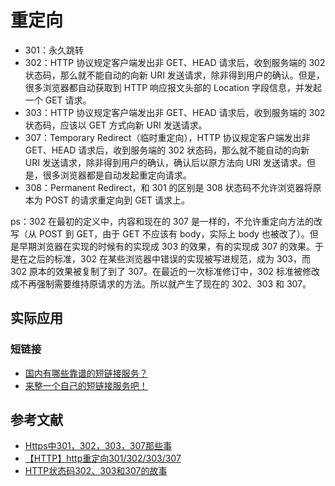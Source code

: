 # 重定向

- 301：永久跳转
- 302：HTTP 协议规定客户端发出非 GET、HEAD 请求后，收到服务端的 302 状态码，那么就不能自动的向新 URI 发送请求，除非得到用户的确认。但是，很多浏览器都自动获取到 HTTP 响应报文头部的 Location 字段信息，并发起一个 GET 请求。
- 303：HTTP 协议规定客户端发出非 GET、HEAD 请求后，收到服务端的 302 状态码，应该以 GET 方式向新 URI 发送请求。
- 307：Temporary Redirect（临时重定向），HTTP 协议规定客户端发出非 GET、HEAD 请求后，收到服务端的 302 状态码，那么就不能自动的向新 URI 发送请求，除非得到用户的确认，确认后以原方法向 URI 发送请求。但是，很多浏览器都是自动发起重定向请求。
- 308：Permanent Redirect，和 301 的区别是 308 状态码不允许浏览器将原本为 POST 的请求重定向到 GET 请求上。

ps：302 在最初的定义中，内容和现在的 307 是一样的，不允许重定向方法的改写（从 POST 到 GET，由于 GET 不应该有 body，实际上 body 也被改了）。但是早期浏览器在实现的时候有的实现成 303 的效果，有的实现成 307 的效果。于是在之后的标准，302 在某些浏览器中错误的实现被写进规范，成为 303，而 302 原本的效果被复制了到了 307。在最近的一次标准修订中，302 标准被修改成不再强制需要维持原请求的方法。所以就产生了现在的 302、303 和 307。

## 实际应用

### 短链接

- [国内有哪些靠谱的短链接服务？](https://www.zhihu.com/question/20188969)
- [来整一个自己的短链接服务吧！](https://juejin.cn/post/6844904017210900487)

## 参考文献

- [Https中301，302，303，307那些事](http://doumaomao.github.io/blog/https%E4%B8%AD301-302-303-307%E9%82%A3%E4%BA%9B%E4%BA%8B.html)
- [【HTTP】http重定向301/302/303/307](https://blog.csdn.net/reliveIT/article/details/50776984)
- [HTTP状态码302、303和307的故事](https://www.cnblogs.com/cswuyg/p/3871976.html)
